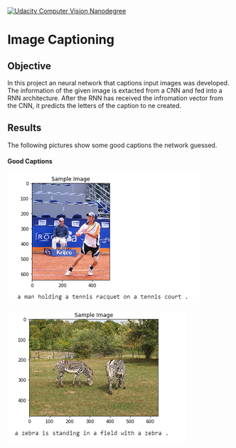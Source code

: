 [![Udacity Computer Vision Nanodegree](http://tugan0329.bitbucket.io/imgs/github/cvnd.svg)](https://www.udacity.com/course/computer-vision-nanodegree--nd891)


# Image Captioning 
## Objective 
In this project an neural network that captions input images was developed.
The information of the given image is extacted from a CNN and fed into a RNN architecture. After the RNN has received the infromation vector from the CNN, it predicts the letters of the caption to ne created.

## Results 

The following pictures show some good  captions the network guessed.

#### Good Captions

![picture and caption of a tennis player.](./images/tennis.png)

![picture and caption of a zebra.](./images/zebra.png)
